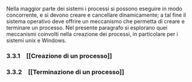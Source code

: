 Nella maggior parte dei sistemi i processi si possono eseguire in modo concorrente, e si devono creare e cancellare dinamicamente; a tal fine il sistema operativo deve offrire un meccanismo che permetta di creare e terminare un processo. Nel presente paragrafo si esplorano quei meccanismi coinvolti nella creazione dei processi, in particolare per i sistemi unix e Windows.

### 3.3.1 [[Creazione di un processo]]
### 3.3.2 [[Terminazione di un processo]]
